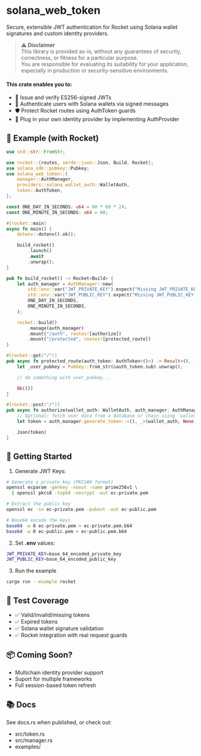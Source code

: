# solana_web_token
Secure, extensible JWT authentication for Rocket using Solana wallet signatures and custom identity providers.

> **⚠️ Disclaimer**  
> This library is provided as-is, without any guarantees of security, correctness, or fitness for a particular purpose.  
> You are responsible for evaluating its suitability for your application, especially in production or security-sensitive environments.

#### This crate enables you to:
- 🔐 Issue and verify ES256-signed JWTs
- 🧩 Authenticate users with Solana wallets via signed messages
- 🛡️ Protect Rocket routes using AuthToken guards
- 🔄 Plug in your own identity provider by implementing AuthProvider

## 🚀 Example (with Rocket)

```rust 
use std::str::FromStr;

use rocket::{routes, serde::json::Json, Build, Rocket};
use solana_sdk::pubkey::Pubkey;
use solana_web_token::{
    manager::AuthManager,
    providers::solana_wallet_auth::WalletAuth,
    token::AuthToken,
};

const ONE_DAY_IN_SECONDS: u64 = 60 * 60 * 24;
const ONE_MINUTE_IN_SECONDS: u64 = 60;

#[rocket::main]
async fn main() {
    dotenv::dotenv().ok();

    build_rocket()
        .launch()
        .await
        .unwrap();
}

pub fn build_rocket() -> Rocket<Build> {
    let auth_manager = AuthManager::new(
        std::env::var("JWT_PRIVATE_KEY").expect("Missing JWT_PRIVATE_KEY in env"), 
        std::env::var("JWT_PUBLIC_KEY").expect("Missing JWT_PUBLIC_KEY in env"), 
        ONE_DAY_IN_SECONDS, 
        ONE_MINUTE_IN_SECONDS,
    );

    rocket::build()
        .manage(auth_manager)
        .mount("/auth", routes![authorize])
        .mount("/protected", routes![protected_route])
}

#[rocket::get("/")]
pub async fn protected_route(auth_token: AuthToken<()>) -> Result<(), ()> {
    let _user_pubkey = Pubkey::from_str(&auth_token.sub).unwrap();

    // do something with user_pubkey...

    Ok(())
}

#[rocket::post("/")]
pub async fn authorize(wallet_auth: WalletAuth, auth_manager: AuthManager) -> Json<String> {
    // Optional: fetch user data from a database or chain using `wallet_auth`
    let token = auth_manager.generate_token::<(), _>(wallet_auth, None);

    Json(token)
}
```

## 🔧 Getting Started
1. Generate JWT Keys:
```bash
# Generate a private key (PKCS#8 format)
openssl ecparam -genkey -noout -name prime256v1 \
  | openssl pkcs8 -topk8 -nocrypt -out ec-private.pem

# Extract the public key
openssl ec -in ec-private.pem -pubout -out ec-public.pem

# Base64 encode the keys
base64 -w 0 ec-private.pem > ec-private.pem.b64
base64 -w 0 ec-public.pem > ec-public.pem.b64
```

2. Set **.env** values:
```bash
JWT_PRIVATE_KEY=base_64_encoded_private_key
JWT_PUBLIC_KEY=base_64_encoded_public_key
```

3. Run the example
```bash
cargo run --example rocket
```

## 🧪 Test Coverage
- ✅ Valid/invalid/missing tokens
- ✅ Expired tokens
- ✅ Solana wallet signature validation
- ✅ Rocket integration with real request guards

## 📦 Coming Soon?
-  Multichain identity provider support
-  Suport for multiple frameworks
-  Full session-based token refresh

## 📚 Docs
See docs.rs when published, or check out:
- src/token.rs
- src/manager.rs
- examples/
